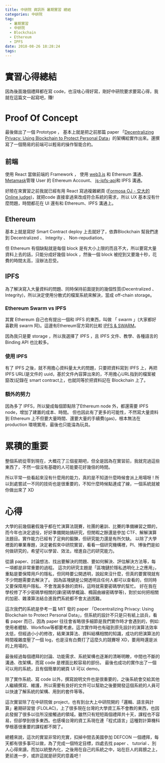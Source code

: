 ```yaml
---
title: 中研院 資訊所 暑期實習 總結
categories: 中研院
tag:
  - 暑期實習
  - 中研院
  - Blockchain
  - Ethereum
  - IPFS
date: 2018-08-26 18:28:24
tags:
---
```


# 實習心得總結
因為後面幾個禮拜都在寫 code，也沒啥心得好寫，剛好中研院要求要寫心得，我就在這篇文一起寫吧，賺!
# Proof Of Concept
最後做出了一個 Prototype ， 基本上就是把之前那篇 paper 「[Decentralizing Privacy: Using Blockchain to Protect Personal Data](https://ieeexplore.ieee.org/document/7163223/)」的架構給實作出來。還撰寫了一個簡易的前端可以輕易的操作智能合約。
## 前端
使用 React 當做前端的 Framework ， 使用 [web3.js](https://github.com/ethereum/web3.js/) 和 Ethereum 溝通、[Metamask](https://metamask.io/)管理 User 的 Ethereum Account、 [js-ipfs-api](https://github.com/ipfs/js-ipfs-api)和 IPFS 溝通。

好險在來實習之前我就已經有用 React 寫過複雜網頁 ([Formosa OJ - 交大的 Online judge](https://oj.nctu.me/))，就把code 直接拿過來改成符合系統的需求，所以 UX 基本沒有什麼問題，時間都花在 UI 還有和 Ethereum、IPFS 溝通上。 

## Ethereum
基本上就是寫好 Smart Contract deploy 上去就好了，依靠Blockchain 幫我們達到 Decentralized 、 Integrity 、 Non-repudiation。

但 Ethereum 有個缺點就是每個 block 是有大小上限的而且不大，所以要寫大量資料上去的話，只能分成好幾個 block ，然後一個 block 被挖到又要幾十秒，花費的時間太高，沒辦法忍受。 

## IPFS
為了解決寫入大量資料的問題、同時保持前面提到的幾個性質(Decentralized 、 Integrity)，所以決定使用分散式的檔案系統來解決，當成 off-chain storage。

### Ethereum Swarm vs IPFS
其實 Ethereum 自己也有提出一個和 IPFS 的東西，叫做 「 swarm 」(大家都好喜歡用 swarm 阿)。這邊有Ethereum官方寫的比較 [IPFS & SWARM](https://github.com/ethereum/go-ethereum/wiki/IPFS-&-SWARM)。

因為我只是要 storage ，所以我選擇了 IPFS ，且 IPFS 文件、教學、各種語言的 Binding API 也比較多。

### 使用 IPFS
有了 IPFS 之後，就不用擔心資料量太大的問題，只要把資料寫到 IPFS 上，再把IPFS URL(是文件的 uuid，基於文件內容算出來的，不用擔心URL指到的檔案被竄改)記錄在 smart contract上，也就同等於把資料記在 Blockchain 上了。

### 額外的努力
因為多了 IPFS，所以變成每個節點除了Ethereum node 外，都還需要 IPFS node，增加了建置的成本、時間。 但也因此有了更多的可能性，不然寫大量資料到 Ethereum 上不但要大量時間、還要大量的手續費(gas)，根本無法在 production 環境實用，最後也只能淪為玩具。  

# 累積的重要
整個系統從零到現在，大概花了三個星期吧，但全是因為在實習前，我就完過這些東西了，不然一個沒有基礎的人可能要花好幾倍的時間。

所以平常一些看起來沒有什麼用的能力，真的是不知道什麼時候會派上用場呀 ! 所以到處嘗試一不同的技術也是很重要的，不知什麼時候點連成了線，一個系統就被你做出來了 XD


# 心得
大學的前幾個暑假幾乎都在忙演算法競賽，社團的暑訓、比賽的準備練習之類的，而今年也決定退役，好好準備開始搞研究，但閒暇之餘還是參加 CTF、解解演算法題目。實作能力已經有了足夠的鍛鍊，但研究能力還是有所欠缺。 以除了大學裡面的畢業專題，決定暑假來中研院實習，看看一個研究機構裡，PI、博後們是如何做研究的，希望可以學習、效法，增進自己的研究能力。

從讀 paper、討論想法、找出要解決的問題、要如何解決、評估解決方法等，每一項都是非常重要的過程。 這次的研究主題是「區塊鏈於隱私透明化上之應用」，重點是要保障用戶的隱私，但同時要公開透明，說起來沒什麼，但真的要實現就有不少問題需要去解決了。 因為區塊鏈是公開透明且任何人都可以查看的，但同時又要保障用戶隱私、不會洩漏多餘的資料，這時就需要密碼學的幫忙。 好在我在學校修了不少密碼學相關的課(密碼學概論、橢圓曲線密碼學等)，對於如何把相關的加密、雜湊算法結合進我們系統都不會太過困難。

這次我們的系統是參考一篇 MIT 發的 paper 「Decentralizing Privacy: Using Blockchain to Protect Personal Data」，但系統的設計不只是只有紙上談兵，看看 paper 而已，因為 paper 往往會省略很多細節是我們實作時才會遇到的，例如: 使用者體驗、Workflow等都要考慮。這次實作時也有碰到原先設計的演算法效率太低，但經過小小的修改，結果演算法、資料結構相關的知識，成功的把演算法的時間複雜度壓了一個 log，也是沒有白費打了這麼久的競賽呀 XD，要用時還是派的上用場的。

最後經過每個禮拜的討論、功能需求、系統架構也逐漸的清晰明瞭，中間也不斷的溝通、改架構，而寫 code 是裡面比較容易的部份。 最後也成功的實作出了一個可以用的系統，且有個簡單的網頁 UI 可以 demo。

除了實作系統、寫 code 以外，撰寫說明文件也是很重要的，之後系統會交給其他人繼續撰寫、維護，所以需要有良好的文件可以幫助之後要開發這個系統的人員可以快速了解系統的架構、用到的套件等等。 

這次實習除了在中研院做 project，也有到台大上中研院開的「邏輯、語言與計算」暑期研習營 (FLOLAC)，上了很多現在台灣的大學資工系不會教的東西，也因此發掘了很多以往所沒接觸過的領域。雖然只有短短兩個禮拜共十天，課程也不容易，但卻學到很多東西。也感嘆台灣的資工系現在連「程式語言」這種對計算機科學根基很重要的課程都不開了。

總體來說，這次的實習非常的充實，扣掉中間去美國參加 DEFCON 一個禮拜，每天都有很多事可以做，為了完成一個特定目標，四處去找 paper 、 tutorial 、別人心得來讀，而加以統整內化，之後用在自己的系統之中，站在巨人的肩膀之上，更前進一步，或許這就是研究的意義吧 ! 
